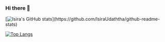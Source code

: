 ### Hi there 👋
<!-- 
- 💬 Ask me about Artificial Intelligence or Google
- 📫 How to reach me: lmoroney@gmail.com
- 😄 Pronouns: he/him
- ⚡ Fun fact: Father to Chris and Claudia Moroney -->

<!-- Learn more about what I do by visiting [my website](https://)! -->

[![Isira's GitHub stats](https://github-readme-stats.vercel.app/api?username=IsiraUdaththa&show_icons=true&title_color="5D8CB3"&icon_color="4798FF"&text_color="718CA1"&bg_color=0d1117")](https://github.com/IsiraUdaththa/github-readme-stats)


[![Top Langs](https://github-readme-stats.vercel.app/api/top-langs/?username=IsiraUdaththa)](https://github.com/IsiraUdaththa/github-readme-stats)

<!--
**IsiraUdaththa/IsiraUdaththa** is a ✨ _special_ ✨ repository because its `README.md` (this file) appears on your GitHub profile.

Here are some ideas to get you started:

- 🔭 I’m currently working on ...
- 🌱 I’m currently learning ...
- 👯 I’m looking to collaborate on ...
- 🤔 I’m looking for help with ...
- 💬 Ask me about ...
- 📫 How to reach me: ...
- 😄 Pronouns: ...
- ⚡ Fun fact: ...
-->

